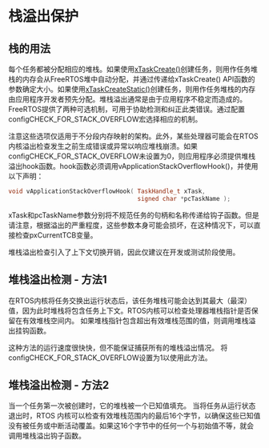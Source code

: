 # 栈溢出保护

## 栈的用法

每个任务都被分配相应的堆栈。如果使用[xTaskCreate()](https://freertos.org/a00125.html)创建任务，则用作任务堆栈的内存会从FreeRTOS堆中自动分配，并通过传递给xTaskCreate() API函数的参数确定大小。如果使用[xTaskCreateStatic()](https://freertos.org/xTaskCreateStatic.html)创建任务，则用作任务堆栈的内存由应用程序开发者预先分配。堆栈溢出通常是由于应用程序不稳定而造成的。FreeRTOS提供了两种可选机制，可用于协助检测和纠正此类错误。通过配置configCHECK_FOR_STACK_OVERFLOW宏选择相应的机制。

注意这些选项仅适用于不分段内存映射的架构。此外，某些处理器可能会在RTOS内核溢出检查发生之前生成错误或异常以响应堆栈崩溃。如果 configCHECK_FOR_STACK_OVERFLOW未设置为0，则应用程序必须提供堆栈溢出hook函数。hook函数必须调用vApplicationStackOverflowHook()，并使用以下声明：

```cpp
void vApplicationStackOverflowHook( TaskHandle_t xTask,
                                    signed char *pcTaskName );
```

xTask和pcTaskName参数分别将不规范任务的句柄和名称传递给钩子函数。但是请注意，根据溢出的严重程度，这些参数本身可能会损坏，在这种情况下，可以直接检查pxCurrentTCB变量。

堆栈溢出检查引入了上下文切换开销，因此仅建议在开发或测试阶段使用。

## 堆栈溢出检测 - 方法1

在RTOS内核将任务交换出运行状态后，该任务堆栈可能会达到其最大（最深）值，因为此时堆栈将包含任务上下文。RTOS内核可以检查处理器堆栈指针是否保留在有效堆栈空间内。 如果堆栈指针包含超出有效堆栈范围的值，则调用堆栈溢出挂钩函数。

这种方法的运行速度很快快，但不能保证捕获所有的堆栈溢出情况。 将configCHECK_FOR_STACK_OVERFLOW设置为1以使用此方法。

## 堆栈溢出检测 - 方法2

当一个任务第一次被创建时，它的堆栈被一个已知值填充。 当将任务从运行状态退出时，RTOS 内核可以检查有效堆栈范围内的最后16个字节，以确保这些已知值没有被任务或中断活动覆盖。如果这16个字节中的任何一个与初始值不等，就会调用堆栈溢出钩子函数。
